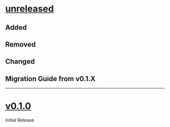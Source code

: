 # [unreleased](https://github.com/SillyFreak/typst-crudo/releases/tag/)
## Added

## Removed

## Changed

## Migration Guide from v0.1.X

---

# [v0.1.0](https://github.com/SillyFreak/typst-crudo/releases/tag/v0.1.0)
Initial Release
